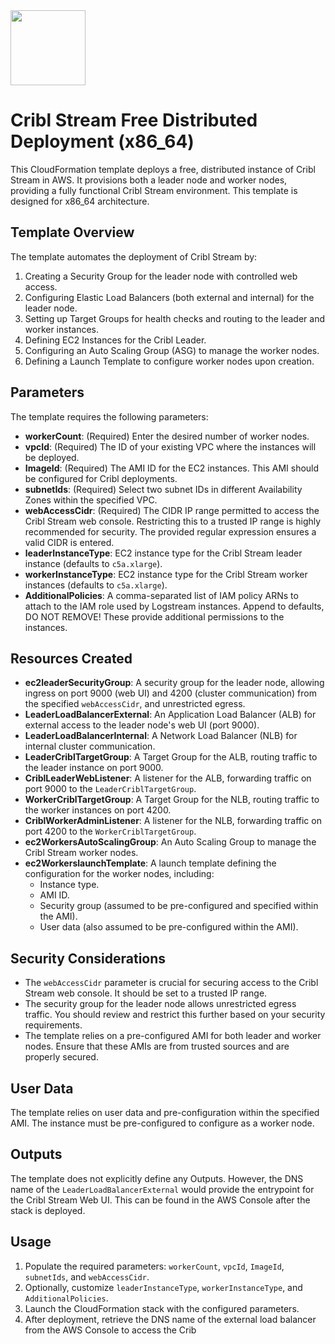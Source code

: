 <img src="https://cribl-logo-marketplace.s3.us-east-1.amazonaws.com/Cribl-Cloud-Logo-2C-Black.png" class="logo" width="120"/>

# Cribl Stream Free Distributed Deployment (x86_64)

This CloudFormation template deploys a free, distributed instance of Cribl Stream in AWS. It provisions both a leader node and worker nodes, providing a fully functional Cribl Stream environment. This template is designed for x86_64 architecture.

## Template Overview

The template automates the deployment of Cribl Stream by:

1. Creating a Security Group for the leader node with controlled web access.
2. Configuring Elastic Load Balancers (both external and internal) for the leader node.
3. Setting up Target Groups for health checks and routing to the leader and worker instances.
4. Defining EC2 Instances for the Cribl Leader.
5. Configuring an Auto Scaling Group (ASG) to manage the worker nodes.
6. Defining a Launch Template to configure worker nodes upon creation.

## Parameters

The template requires the following parameters:

*   **workerCount**: (Required) Enter the desired number of worker nodes.
*   **vpcId**: (Required) The ID of your existing VPC where the instances will be deployed.
*   **ImageId**: (Required) The AMI ID for the EC2 instances. This AMI should be configured for Cribl deployments.
*   **subnetIds**: (Required) Select two subnet IDs in different Availability Zones within the specified VPC.
*   **webAccessCidr**: (Required) The CIDR IP range permitted to access the Cribl Stream web console. Restricting this to a trusted IP range is highly recommended for security. The provided regular expression ensures a valid CIDR is entered.
*   **leaderInstanceType**: EC2 instance type for the Cribl Stream leader instance (defaults to `c5a.xlarge`).
*   **workerInstanceType**: EC2 instance type for the Cribl Stream worker instances (defaults to `c5a.xlarge`).
*   **AdditionalPolicies**: A comma-separated list of IAM policy ARNs to attach to the IAM role used by Logstream instances. Append to defaults, DO NOT REMOVE!  These provide additional permissions to the instances.

## Resources Created

*   **ec2leaderSecurityGroup**: A security group for the leader node, allowing ingress on port 9000 (web UI) and 4200 (cluster communication) from the specified `webAccessCidr`, and unrestricted egress.
*   **LeaderLoadBalancerExternal**: An Application Load Balancer (ALB) for external access to the leader node's web UI (port 9000).
*   **LeaderLoadBalancerInternal**: A Network Load Balancer (NLB) for internal cluster communication.
*   **LeaderCriblTargetGroup**: A Target Group for the ALB, routing traffic to the leader instance on port 9000.
*   **CriblLeaderWebListener**: A listener for the ALB, forwarding traffic on port 9000 to the `LeaderCriblTargetGroup`.
*   **WorkerCriblTargetGroup**: A Target Group for the NLB, routing traffic to the worker instances on port 4200.
*   **CriblWorkerAdminListener**: A listener for the NLB, forwarding traffic on port 4200 to the `WorkerCriblTargetGroup`.
*   **ec2WorkersAutoScalingGroup**: An Auto Scaling Group to manage the Cribl Stream worker nodes.
*   **ec2WorkerslaunchTemplate**: A launch template defining the configuration for the worker nodes, including:
    *   Instance type.
    *   AMI ID.
    *   Security group (assumed to be pre-configured and specified within the AMI).
    *   User data (also assumed to be pre-configured within the AMI).

## Security Considerations

*   The `webAccessCidr` parameter is crucial for securing access to the Cribl Stream web console. It should be set to a trusted IP range.
*   The security group for the leader node allows unrestricted egress traffic. You should review and restrict this further based on your security requirements.
*   The template relies on a pre-configured AMI for both leader and worker nodes. Ensure that these AMIs are from trusted sources and are properly secured.

## User Data

The template relies on user data and pre-configuration within the specified AMI. The instance must be pre-configured to configure as a worker node.

## Outputs

The template does not explicitly define any Outputs. However, the DNS name of the `LeaderLoadBalancerExternal` would provide the entrypoint for the Cribl Stream Web UI.  This can be found in the AWS Console after the stack is deployed.

## Usage

1.  Populate the required parameters: `workerCount`, `vpcId`, `ImageId`, `subnetIds`, and `webAccessCidr`.
2.  Optionally, customize `leaderInstanceType`, `workerInstanceType`, and `AdditionalPolicies`.
3.  Launch the CloudFormation stack with the configured parameters.
4.  After deployment, retrieve the DNS name of the external load balancer from the AWS Console to access the Crib
